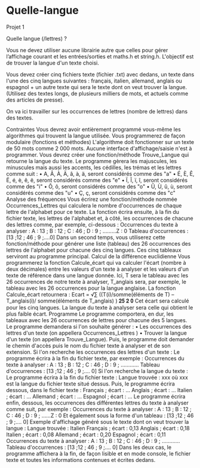 # Quelle-langue

Projet 1

Quelle langue (/lettres) ?


Vous ne devez utiliser aucune librairie autre que celles pour gérer l’affichage
courant et les entrées/sorties et maths.h et string.h.
L'objectif est de trouver la langue d'un texte choisi.

Vous devez créer cinq fichiers texte (fichier .txt) avec dedans, un texte dans l'une des
cinq langues suivantes : français, italien, allemand, anglais ou espagnol + un autre
texte qui sera le texte dont on veut trouver la langue. (Utilisez des textes longs, de
plusieurs milliers de mots, et actuels comme des articles de presse).

On va ici travailler sur les occurrences de lettres (nombre de lettres) dans des textes.




Contraintes
Vous devrez avoir entièrement programmé vous-même les algorithmes qui trouvent la
langue utilisée.
Vous programmerez de façon modulaire (fonctions et méthodes)
L'algorithme doit fonctionner sur un texte de 50 mots comme 2 000 mots.
Aucune interface d'affichage/saisie n'est à programmer.
Vous devrez créer une fonction/méthode Trouve_Langue qui retourne la langue du
texte.
Le programme gèrera les majuscules, les minuscules mais aussi les accents, les
cédilles, les trémas et les lettres comme suit :
• A, Â, À, Ä, â, à, ä, seront considérés comme des "a"
• É, È, Ê, Ë, é, è, ê, ë, seront considérés comme des "e"
• Ï, Î, ï, î, seront considérés comme des "i"
• Ô, ô, seront considérés comme des "o"
• Û, Ù, û, ù, seront considérés comme des "u"
• Ç, ç, seront considérés comme des "c"
Analyse des fréquences
Vous écrirez une fonction/méthode nommée Occurrences_Lettres qui calculera le
nombre d'occurrences de chaque lettre de l'alphabet pour ce texte. La fonction écrira
ensuite, à la fin du fichier texte, les lettres de l'alphabet et, à côté, les occurrences de
chacune des lettres comme, par exemple, ci-dessous :
Occurrences du texte à analyser : A : 13 ; B : 12 ; C : 46 ; D : 9 ; ………Z : 0
Tableau d'occurrences : [13 ;12 ; 46 ; 9 ;….0]
Dans un second temps, vous utiliserez cette fonction/méthode pour générer une liste
(tableau) des 26 occurrences des lettres de l'alphabet pour chacune des cinq langues.
Ces cinq tableaux serviront au programme principal.
Calcul de la différence euclidienne
Vous programmerez la fonction Calcule_écart qui va calculer l'écart (nombre à deux
décimales) entre les valeurs d'un texte à analyser et les valeurs d'un texte de référence
dans une langue donnée.
Ici, T sera le tableau avec les 26 occurrences de notre texte à analyser,
T_anglais sera, par exemple, le tableau avec les 26 occurrences pour la langue
anglaise.
La fonction Calcule_écart retournera :
Ecart =
√∑ ((T(i)/somme(éléments de T) – T_anglais(i)/ somme(éléments de T_anglais) )
𝟐𝟓 𝟐
𝟎
Cet écart sera calculé pour les cinq langues.
La langue du texte à analyser sera celle qui obtient le plus faible écart.
Programme
Le programme comportera, en dur, les tableaux avec les 26 occurrences de lettres
pour chacune des 5 langues.
Le programme demandera si l'on souhaite générer :
• Les occurrences des lettres d'un texte (on appellera Occurrences_Lettres )
• Trouver la langue d'un texte (on appellera Trouve_Langue).
Puis, le programme doit demander le chemin d'accès puis le nom du fichier texte à
analyser et de son extension.
Si l'on recherche les occurrences des lettres d'un texte :
Le programme écrira à la fin du fichier texte, par exemple :
Occurrences du texte à analyser : A : 13 ; B : 12 ; C : 46 ; D : 9 ; …………
Tableau d'occurrences : [13 ;12 ; 46 ; 9 ;…. 0]
Si l'on recherche la langue du texte :
Le programme écrira à la fin du fichier texte :
Langue trouvée : xxx où xxx est la langue du fichier texte situé dessus.
Puis, le programme écrira dessous, dans le fichier texte :
Français ; écart : …
Anglais ; écart : …
Italien ; écart : …
Allemand ; écart : …
Espagnol ; écart : …
Le programme écrira enfin, dessous, les occurrences des différentes lettres du texte
à analyser comme suit, par exemple :
Occurrences du texte à analyser : A : 13 ; B : 12 ; C : 46 ; D : 9 ; ……Z : 0
Et également sous la forme d'un tableau : [13 ;12 ; 46 ; 9 ;…. 0]
Exemple d'affichage généré sous le texte dont on veut trouver la langue :
Langue trouvée : Italien
Français ; écart : 0,13
Anglais ; écart : 0,18
Italien ; écart : 0,08
Allemand ; écart : 0,20
Espagnol ; écart : 0,11
Occurrences du texte à analyser : A : 13 ; B : 12 ; C : 46 ; D : 9 ; …………
Tableau d'occurrences : [13 ;12 ; 46 ; 9 ;…. 0]
Dans les deux cas, le programme affichera à la fin, de façon lisible et en mode console,
le fichier texte et toutes les informations contenues et écrites dedans.